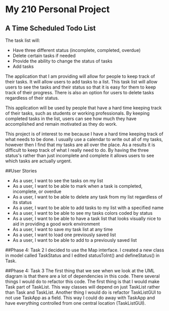 # My 210 Personal Project

## A Time Scheduled Todo List

The task list will:
- Have three different status (incomplete, completed, overdue)
- Delete certain tasks if needed
- Provide the ability to change the status of tasks
- Add tasks

The application that I am providing will allow for people to keep track of their tasks. It will allow users to add tasks 
to a list. This task list will allow users to see the tasks and their status so that it is easy for them to keep track 
of their progress. There is also an option for users to delete tasks regardless of their status.

This application will be used by people that have a hard time keeping track of their tasks, such as students or working 
professionals. By keeping completed tasks in the list, users can see how much they have accomplished and
remain motivated as they do work.

This project is of interest to me because I have a hard time keeping track of what needs to be done. I usually use a 
calendar to write out all of my tasks, however then I find that my tasks are all over the place. As a results it is 
difficult to keep track of what I really need to do. By having the three status's rather than just incomplete and 
complete it allows users to see which tasks are actually urgent.



##User Stories

- As a user, I want to see the tasks on my list
- As a user, I want to be able to mark when a task is completed, incomplete, or overdue
- As a user, I want to be able to delete any task from my list regardless of its status
- As a user, I want to be able to add tasks to my list with a specified name
- As a user, I want to be able to see my tasks colors coded by status
- As a user, I want to be able to have a task list that looks visually nice to aid in providing a good work environment
- As a user, I want to save my task list at any time
- As a user, I want to load one previously saved list
- As a user, I want to be able to add to a previously saved list


##Phase 4: Task 2
I decided to use the Map interface. I created a new class in model called TaskStatus and I edited statusToInt() and 
defineStatus() in Task.

##Phase 4: Task 3
The first thing that we see when we look at the UML diagram is that there are a lot of dependencies in this code. There
several things I would do to refactor this code. The first thing is that I would make Task part of TaskList. This way
classes will depend on just TaskList rather than Task and TaskList. Another thing I would do is refactor TaskListGUI to
not use TaskApp as a field. This way I could do away with TaskApp and have everything controlled from one central location
(TaskListGUI). 

